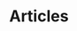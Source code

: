 
<script lang='ts' setup>

import {data} from './articles.data'


const article_ids = data.map(page => /([^\/]+)$/.exec(page.url)[1])


</script>


# Articles

<ArticlePreview v-for='article of article_ids' :key='article' :id='article'></ArticlePreview>
